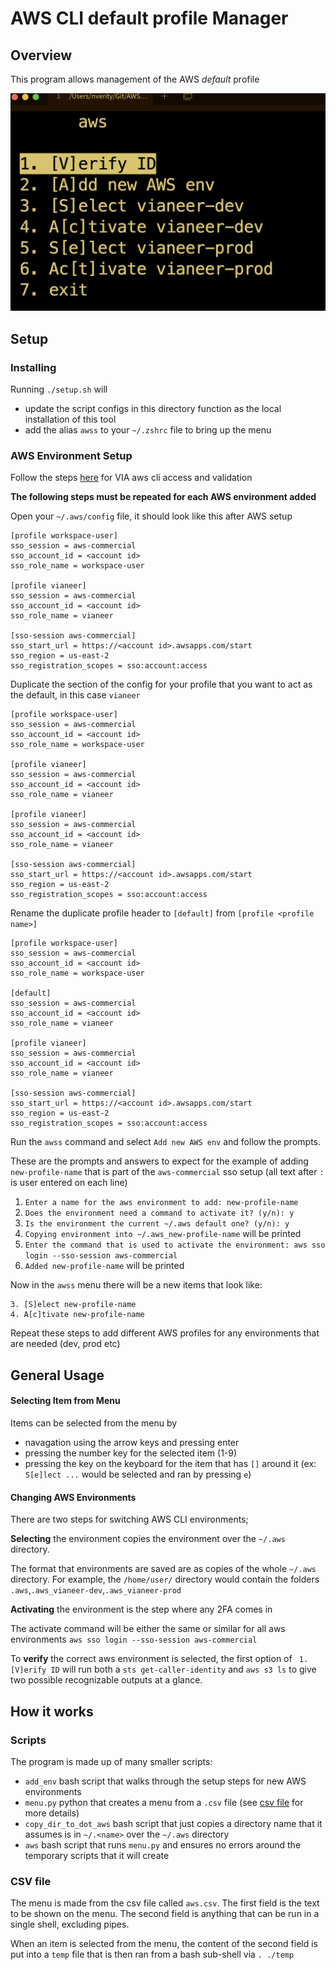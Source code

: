 # AWS CLI default profile Manager
## Overview
This program allows management of the AWS *default* profile

![example screenshot](./menu_ex.png)

## Setup

### Installing 

Running `./setup.sh` will
- update the script configs in this directory function as the local installation of this tool
- add the alias `awss` to your `~/.zshrc` file to bring up the menu

### AWS Environment Setup

Follow the steps [here](https://docs.dev.platform-services.dev1.poweredbyvia.com/welcome/onboarding/aws/) for VIA aws cli access and validation

**The following steps must be repeated for each AWS environment added**

Open your `~/.aws/config` file, it should look like this after AWS setup
```
[profile workspace-user]
sso_session = aws-commercial
sso_account_id = <account id>
sso_role_name = workspace-user

[profile vianeer]
sso_session = aws-commercial
sso_account_id = <account id>
sso_role_name = vianeer

[sso-session aws-commercial]
sso_start_url = https://<account id>.awsapps.com/start
sso_region = us-east-2
sso_registration_scopes = sso:account:access
```

Duplicate the section of the config for your profile that you want to act as the default, in this case `vianeer`
```
[profile workspace-user]
sso_session = aws-commercial
sso_account_id = <account id>
sso_role_name = workspace-user

[profile vianeer]
sso_session = aws-commercial
sso_account_id = <account id>
sso_role_name = vianeer

[profile vianeer]
sso_session = aws-commercial
sso_account_id = <account id>
sso_role_name = vianeer

[sso-session aws-commercial]
sso_start_url = https://<account id>.awsapps.com/start
sso_region = us-east-2
sso_registration_scopes = sso:account:access
```
Rename the duplicate profile header to `[default]` from `[profile <profile name>]`

```
[profile workspace-user]
sso_session = aws-commercial
sso_account_id = <account id>
sso_role_name = workspace-user

[default]
sso_session = aws-commercial
sso_account_id = <account id>
sso_role_name = vianeer

[profile vianeer]
sso_session = aws-commercial
sso_account_id = <account id>
sso_role_name = vianeer

[sso-session aws-commercial]
sso_start_url = https://<account id>.awsapps.com/start
sso_region = us-east-2
sso_registration_scopes = sso:account:access
```

Run the `awss` command and select `Add new AWS env` and follow the prompts.

These are the prompts and answers to expect for the example of adding `new-profile-name` that is part of the `aws-commercial` sso setup (all text after `:` is user entered on each line)
1. `Enter a name for the aws environment to add: new-profile-name`
1. `Does the environment need a command to activate it? (y/n): y`
1. `Is the environment the current ~/.aws default one? (y/n): y`
1. `Copying environment into ~/.aws_new-profile-name` will be printed
1. `Enter the command that is used to activate the environment: aws sso login --sso-session aws-commercial`
1. `Added new-profile-name` will be printed

Now in the `awss` menu there will be a new items that look like:
```
3. [S]elect new-profile-name
4. A[c]tivate new-profile-name
```

Repeat these steps to add different AWS profiles for any environments that are needed (dev, prod etc)

## General Usage

#### Selecting Item from Menu
Items can be selected from the menu by
- navagation using the arrow keys and pressing enter
- pressing the number key for the selected item (1-9)
- pressing the key on the keyboard for the item that has `[]` around it (ex: `S[e]lect ...` would be selected and ran by pressing `e`)


#### Changing AWS Environments
There are two steps for switching AWS CLI environments;

**Selecting** the environment copies the environment over the `~/.aws` directory.

The format that environments are saved are as copies of the whole `~/.aws` directory.
For example, the `/home/user/` directory would contain the folders `.aws`,`.aws_vianeer-dev`,`.aws_vianeer-prod`

**Activating** the environment is the step where any 2FA comes in

The activate command will be either the same or similar for all aws environments `aws sso login --sso-session aws-commercial` 

To **verify** the correct aws environment is selected, the first option of ` 1. [V]erify ID` will run both a `sts get-caller-identity` and `aws s3 ls` to give two possible recognizable outputs at a glance.

## How it works

### Scripts
The program is made up of many smaller scripts:
- `add_env` bash script that walks through the setup steps for new AWS environments
- `menu.py` python that creates a menu from a `.csv` file (see [csv file](#csv-file) for more details)
- `copy_dir_to_dot_aws` bash script that just copies a directory name that it assumes is in `~/.<name>` over the `~/.aws` directory
- `aws` bash script that runs `menu.py` and ensures no errors around the temporary scripts that it will create

### CSV file

The menu is made from the csv file called `aws.csv`. 
The first field is the text to be shown on the menu. 
The second field is anything that can be run in a single shell, excluding pipes.

When an item is selected from the menu, the content of the second field is put into a `temp` file that is then ran from a bash sub-shell via `. ./temp`